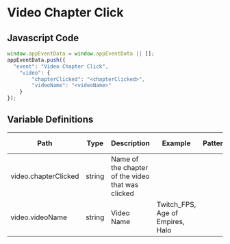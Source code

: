 # Video Chapter Click

### 

## Javascript Code
```js
window.appEventData = window.appEventData || [];
appEventData.push({
  "event": "Video Chapter Click",
    "video": {
        "chapterClicked": "<chapterClicked>",
        "videoName": "<videoName>"
    }
});
```

## Variable Definitions

|Path|Type|Description|Example|Pattern|Min Length|Max Length|Minimum|Maximum|Multiple Of|
| --- | --- | --- | --- | --- | --- | --- | --- | --- | --- |
|video.chapterClicked|string|Name of the chapter of the video that was clicked||||||||
|video.videoName|string|Video Name|Twitch\_FPS, Age of Empires, Halo|||||||




